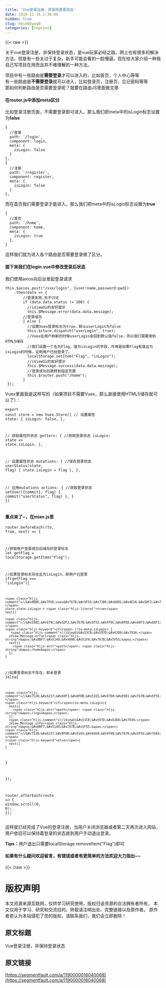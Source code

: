 ```yaml
---
title: 'Vue登录注册，并保持登录状态' 
date: 2018-11-16 2:30:06
hidden: true
slug: hbim9byaq6
categories: [reprint]
---
```


{{< raw >}}
<p>&#x5173;&#x4E8E;vue&#x767B;&#x5F55;&#x6CE8;&#x518C;&#xFF0C;&#x5E76;&#x4FDD;&#x6301;&#x767B;&#x5F55;&#x72B6;&#x6001;&#xFF0C;&#x662F;vue&#x73A9;&#x5BB6;&#x5FC5;&#x7ECF;&#x4E4B;&#x8DEF;&#xFF0C;&#x7F51;&#x4E0A;&#x4E5F;&#x6709;&#x5F88;&#x591A;&#x7684;&#x89E3;&#x51B3;&#x65B9;&#x6CD5;&#xFF0C;&#x4F46;&#x662F;&#x6709;&#x4E00;&#x4E9B;&#x592A;&#x8FC7;&#x4E8E;&#x590D;&#x6742;&#xFF0C;&#x65B0;&#x624B;&#x53EF;&#x80FD;&#x4F1A;&#x770B;&#x7684;&#x4E00;&#x8138;&#x61F5;&#x903C;&#xFF0C;&#x73B0;&#x5728;&#x7ED9;&#x5927;&#x5BB6;&#x4ECB;&#x7ECD;&#x4E00;&#x79CD;&#x6211;&#x81EA;&#x5DF1;&#x5199;&#x9879;&#x76EE;&#x5728;&#x7528;&#x800C;&#x4E14;&#x5E76;&#x4E0D;&#x96BE;&#x7406;&#x89E3;&#x7684;&#x4E00;&#x79CD;&#x65B9;&#x6CD5;&#x3002;</p><p>&#x9879;&#x76EE;&#x4E2D;&#x6709;&#x4E00;&#x4E9B;&#x8DEF;&#x7531;&#x662F;<strong>&#x9700;&#x8981;&#x767B;&#x5F55;</strong>&#x624D;&#x53EF;&#x4EE5;&#x8FDB;&#x5165;&#x7684;&#xFF0C;&#x6BD4;&#x5982;&#x9996;&#x9875;&#xFF0C;&#x4E2A;&#x4EBA;&#x4E2D;&#x5FC3;&#x7B49;&#x7B49;<br>&#x6709;&#x4E00;&#x4E9B;&#x8DEF;&#x7531;&#x662F;<strong>&#x4E0D;&#x9700;&#x8981;&#x767B;&#x5F55;</strong>&#x5C31;&#x53EF;&#x4EE5;&#x8FDB;&#x5165;&#xFF0C;&#x6BD4;&#x5982;&#x767B;&#x5F55;&#x9875;&#xFF0C;&#x6CE8;&#x518C;&#x9875;&#xFF0C;&#x5FD8;&#x8BB0;&#x5BC6;&#x7801;&#x7B49;&#x7B49;<br>&#x90A3;&#x5982;&#x4F55;&#x5224;&#x65AD;&#x8DEF;&#x7531;&#x662F;&#x5426;&#x9700;&#x8981;&#x767B;&#x5F55;&#x5462;&#xFF1F;&#x5C31;&#x8981;&#x5728;&#x8DEF;&#x7531;JS&#x91CC;&#x9762;&#x505A;&#x6587;&#x7AE0;</p><h4><strong>&#x5728;router.js&#x4E2D;&#x6DFB;&#x52A0;meta&#x533A;&#x5206;</strong></h4><p>&#x6BD4;&#x5982;&#x767B;&#x5F55;&#x6CE8;&#x518C;&#x9875;&#x9762;&#xFF0C;&#x4E0D;&#x9700;&#x8981;&#x767B;&#x5F55;&#x5373;&#x53EF;&#x8FDB;&#x5165;&#xFF0C;&#x90A3;&#x4E48;&#x6211;&#x4EEC;&#x628A;meta&#x4E2D;&#x7684;isLogin&#x6807;&#x5FD7;&#x8BBE;&#x7F6E;&#x4E3A;<strong>false</strong></p><div class="widget-codetool" style="display:none"><div class="widget-codetool--inner"><span class="selectCode code-tool" data-toggle="tooltip" data-placement="top" title="" data-original-title="&#x5168;&#x9009;"></span> <span type="button" class="copyCode code-tool" data-toggle="tooltip" data-placement="top" data-clipboard-text="{
  //&#x767B;&#x5F55;
  path: &apos;/login&apos;,
  component: login,
  meta: {
    isLogin: false
  }
},
{
  //&#x6CE8;&#x518C;
  path: &apos;/register&apos;,
  component: register,
  meta: {
    isLogin: false
  }
}," title="" data-original-title="&#x590D;&#x5236;"></span> <span type="button" class="saveToNote code-tool" data-toggle="tooltip" data-placement="top" title="" data-original-title="&#x653E;&#x8FDB;&#x7B14;&#x8BB0;"></span></div></div><pre class="hljs less"><code>{
  <span class="hljs-comment">//&#x767B;&#x5F55;</span>
  <span class="hljs-attribute">path</span>: <span class="hljs-string">&apos;/login&apos;</span>,
  <span class="hljs-attribute">component</span>: login,
  <span class="hljs-attribute">meta</span>: {
    <span class="hljs-attribute">isLogin</span>: false
  }
},
{
  <span class="hljs-comment">//&#x6CE8;&#x518C;</span>
  <span class="hljs-attribute">path</span>: <span class="hljs-string">&apos;/register&apos;</span>,
  <span class="hljs-attribute">component</span>: register,
  <span class="hljs-attribute">meta</span>: {
    <span class="hljs-attribute">isLogin</span>: false
  }
},</code></pre><p>&#x800C;&#x5728;&#x9996;&#x9875;&#x6211;&#x4EEC;&#x9700;&#x8981;&#x767B;&#x5F55;&#x624D;&#x80FD;&#x8FDB;&#x5165;&#xFF0C;&#x90A3;&#x4E48;&#x6211;&#x4EEC;&#x628A;meta&#x4E2D;&#x7684;isLogin&#x6807;&#x5FD7;&#x8BBE;&#x7F6E;&#x4E3A;<strong>true</strong></p><div class="widget-codetool" style="display:none"><div class="widget-codetool--inner"><span class="selectCode code-tool" data-toggle="tooltip" data-placement="top" title="" data-original-title="&#x5168;&#x9009;"></span> <span type="button" class="copyCode code-tool" data-toggle="tooltip" data-placement="top" data-clipboard-text="{
  //&#x9996;&#x9875;
  path: &apos;/home&apos;,
  component: home,
  meta: {
    isLogin: true
  },
}" title="" data-original-title="&#x590D;&#x5236;"></span> <span type="button" class="saveToNote code-tool" data-toggle="tooltip" data-placement="top" title="" data-original-title="&#x653E;&#x8FDB;&#x7B14;&#x8BB0;"></span></div></div><pre class="hljs less"><code>{
  <span class="hljs-comment">//&#x9996;&#x9875;</span>
  <span class="hljs-attribute">path</span>: <span class="hljs-string">&apos;/home&apos;</span>,
  <span class="hljs-attribute">component</span>: home,
  <span class="hljs-attribute">meta</span>: {
    <span class="hljs-attribute">isLogin</span>: true
  },
}</code></pre><p>&#x8FD9;&#x6837;&#x6211;&#x4EEC;&#x5C31;&#x4E3A;&#x8FDB;&#x5165;&#x5404;&#x4E2A;&#x8DEF;&#x7531;&#x662F;&#x5426;&#x9700;&#x8981;&#x767B;&#x5F55;&#x505A;&#x4E86;&#x533A;&#x5206;&#x3002;</p><h4><strong>&#x63A5;&#x4E0B;&#x6765;&#x6211;&#x4EEC;&#x5728;login.vue&#x4E2D;&#x4FEE;&#x6539;&#x767B;&#x5F55;&#x540E;&#x72B6;&#x6001;</strong></h4><p>&#x6211;&#x4EEC;&#x4F7F;&#x7528;axios&#x5411;&#x540E;&#x53F0;&#x53D1;&#x8D77;&#x767B;&#x5F55;&#x8BF7;&#x6C42;</p><div class="widget-codetool" style="display:none"><div class="widget-codetool--inner"><span class="selectCode code-tool" data-toggle="tooltip" data-placement="top" title="" data-original-title="&#x5168;&#x9009;"></span> <span type="button" class="copyCode code-tool" data-toggle="tooltip" data-placement="top" data-clipboard-text="this.$axios.post(&quot;/xxx/login&quot;, {user:name,password:pwd})
    .then(data =&gt; {
        //&#x767B;&#x5F55;&#x5931;&#x8D25;,&#x5148;&#x4E0D;&#x8BA8;&#x8BBA;
        if (data.data.status != 200) {
          //iViewUi&#x7684;&#x53CB;&#x597D;&#x63D0;&#x793A;
          this.$Message.error(data.data.message);
        //&#x767B;&#x5F55;&#x6210;&#x529F;
        } else {
          //&#x8BBE;&#x7F6E;Vuex&#x767B;&#x5F55;&#x6807;&#x5FD7;&#x4E3A;true&#xFF0C;&#x9ED8;&#x8BA4;userLogin&#x4E3A;false
          this.$store.dispatch(&quot;userLogin&quot;, true);
          //Vuex&#x5728;&#x7528;&#x6237;&#x5237;&#x65B0;&#x7684;&#x65F6;&#x5019;userLogin&#x4F1A;&#x56DE;&#x5230;&#x9ED8;&#x8BA4;&#x503C;false&#xFF0C;&#x6240;&#x4EE5;&#x6211;&#x4EEC;&#x9700;&#x8981;&#x7528;&#x5230;HTML5&#x50A8;&#x5B58;
          //&#x6211;&#x4EEC;&#x8BBE;&#x7F6E;&#x4E00;&#x4E2A;&#x540D;&#x4E3A;Flag&#xFF0C;&#x503C;&#x4E3A;isLogin&#x7684;&#x5B57;&#x6BB5;&#xFF0C;&#x4F5C;&#x7528;&#x662F;&#x5982;&#x679C;Flag&#x6709;&#x503C;&#x4E14;&#x4E3A;isLogin&#x7684;&#x65F6;&#x5019;&#xFF0C;&#x8BC1;&#x660E;&#x7528;&#x6237;&#x5DF2;&#x7ECF;&#x767B;&#x5F55;&#x4E86;&#x3002;
          localStorage.setItem(&quot;Flag&quot;, &quot;isLogin&quot;);
          //iViewUi&#x7684;&#x53CB;&#x597D;&#x63D0;&#x793A;
          this.$Message.success(data.data.message);
          //&#x767B;&#x5F55;&#x6210;&#x529F;&#x540E;&#x8DF3;&#x8F6C;&#x5230;&#x6307;&#x5B9A;&#x9875;&#x9762;
          this.$router.push(&quot;/home&quot;);
        }
 });" title="" data-original-title="&#x590D;&#x5236;"></span> <span type="button" class="saveToNote code-tool" data-toggle="tooltip" data-placement="top" title="" data-original-title="&#x653E;&#x8FDB;&#x7B14;&#x8BB0;"></span></div></div><pre class="hljs kotlin"><code><span class="hljs-keyword">this</span>.$axios.post(<span class="hljs-string">&quot;/xxx/login&quot;</span>, {user:name,password:pwd})
    .then(<span class="hljs-keyword">data</span> =&gt; {
        <span class="hljs-comment">//&#x767B;&#x5F55;&#x5931;&#x8D25;,&#x5148;&#x4E0D;&#x8BA8;&#x8BBA;</span>
        <span class="hljs-keyword">if</span> (<span class="hljs-keyword">data</span>.<span class="hljs-keyword">data</span>.status != <span class="hljs-number">200</span>) {
          <span class="hljs-comment">//iViewUi&#x7684;&#x53CB;&#x597D;&#x63D0;&#x793A;</span>
          <span class="hljs-keyword">this</span>.$Message.error(<span class="hljs-keyword">data</span>.<span class="hljs-keyword">data</span>.message);
        <span class="hljs-comment">//&#x767B;&#x5F55;&#x6210;&#x529F;</span>
        } <span class="hljs-keyword">else</span> {
          <span class="hljs-comment">//&#x8BBE;&#x7F6E;Vuex&#x767B;&#x5F55;&#x6807;&#x5FD7;&#x4E3A;true&#xFF0C;&#x9ED8;&#x8BA4;userLogin&#x4E3A;false</span>
          <span class="hljs-keyword">this</span>.$store.dispatch(<span class="hljs-string">&quot;userLogin&quot;</span>, <span class="hljs-literal">true</span>);
          <span class="hljs-comment">//Vuex&#x5728;&#x7528;&#x6237;&#x5237;&#x65B0;&#x7684;&#x65F6;&#x5019;userLogin&#x4F1A;&#x56DE;&#x5230;&#x9ED8;&#x8BA4;&#x503C;false&#xFF0C;&#x6240;&#x4EE5;&#x6211;&#x4EEC;&#x9700;&#x8981;&#x7528;&#x5230;HTML5&#x50A8;&#x5B58;</span>
          <span class="hljs-comment">//&#x6211;&#x4EEC;&#x8BBE;&#x7F6E;&#x4E00;&#x4E2A;&#x540D;&#x4E3A;Flag&#xFF0C;&#x503C;&#x4E3A;isLogin&#x7684;&#x5B57;&#x6BB5;&#xFF0C;&#x4F5C;&#x7528;&#x662F;&#x5982;&#x679C;Flag&#x6709;&#x503C;&#x4E14;&#x4E3A;isLogin&#x7684;&#x65F6;&#x5019;&#xFF0C;&#x8BC1;&#x660E;&#x7528;&#x6237;&#x5DF2;&#x7ECF;&#x767B;&#x5F55;&#x4E86;&#x3002;</span>
          localStorage.setItem(<span class="hljs-string">&quot;Flag&quot;</span>, <span class="hljs-string">&quot;isLogin&quot;</span>);
          <span class="hljs-comment">//iViewUi&#x7684;&#x53CB;&#x597D;&#x63D0;&#x793A;</span>
          <span class="hljs-keyword">this</span>.$Message.success(<span class="hljs-keyword">data</span>.<span class="hljs-keyword">data</span>.message);
          <span class="hljs-comment">//&#x767B;&#x5F55;&#x6210;&#x529F;&#x540E;&#x8DF3;&#x8F6C;&#x5230;&#x6307;&#x5B9A;&#x9875;&#x9762;</span>
          <span class="hljs-keyword">this</span>.$router.push(<span class="hljs-string">&quot;/home&quot;</span>);
        }
 });</code></pre><p>Vuex&#x91CC;&#x9762;&#x6211;&#x662F;&#x8FD9;&#x6837;&#x5199;&#x7684;&#xFF08;&#x5982;&#x679C;&#x9879;&#x76EE;&#x4E0D;&#x9700;&#x8981;Vuex&#xFF0C;&#x90A3;&#x4E48;&#x76F4;&#x63A5;&#x4F7F;&#x7528;HTML5&#x50A8;&#x5B58;&#x5C31;&#x53EF;&#x4EE5;&#x4E86;&#xFF09;&#xFF1A;</p><div class="widget-codetool" style="display:none"><div class="widget-codetool--inner"><span class="selectCode code-tool" data-toggle="tooltip" data-placement="top" title="" data-original-title="&#x5168;&#x9009;"></span> <span type="button" class="copyCode code-tool" data-toggle="tooltip" data-placement="top" data-clipboard-text="export const store = new Vuex.Store({
  // &#x8BBE;&#x7F6E;&#x5C5E;&#x6027;
  state: {
    isLogin: false,
  },

  // &#x83B7;&#x53D6;&#x5C5E;&#x6027;&#x7684;&#x72B6;&#x6001;
  getters: {
    //&#x83B7;&#x53D6;&#x767B;&#x5F55;&#x72B6;&#x6001;
    isLogin: state =&gt; state.isLogin,
  },

  // &#x8BBE;&#x7F6E;&#x5C5E;&#x6027;&#x72B6;&#x6001;
  mutations: {
    //&#x4FDD;&#x5B58;&#x767B;&#x5F55;&#x72B6;&#x6001;
    userStatus(state, flag) {
      state.isLogin = flag
    },
  },

  // &#x5E94;&#x7528;mutations
  actions: {
    //&#x83B7;&#x53D6;&#x767B;&#x5F55;&#x72B6;&#x6001;
    setUser({commit}, flag) {
      commit(&quot;userStatus&quot;, flag)
    },
  }
})" title="" data-original-title="&#x590D;&#x5236;"></span> <span type="button" class="saveToNote code-tool" data-toggle="tooltip" data-placement="top" title="" data-original-title="&#x653E;&#x8FDB;&#x7B14;&#x8BB0;"></span></div></div><pre class="hljs pf"><code>export const store = new Vuex.Store({
  // &#x8BBE;&#x7F6E;&#x5C5E;&#x6027;
  <span class="hljs-keyword">state</span>: {
    isLogin: false,
  },

  // &#x83B7;&#x53D6;&#x5C5E;&#x6027;&#x7684;&#x72B6;&#x6001;
  getters: {
    //&#x83B7;&#x53D6;&#x767B;&#x5F55;&#x72B6;&#x6001;
    isLogin: <span class="hljs-keyword">state</span> =&gt; <span class="hljs-keyword">state</span>.isLogin,
  },

  // &#x8BBE;&#x7F6E;&#x5C5E;&#x6027;&#x72B6;&#x6001;
  mutations: {
    //&#x4FDD;&#x5B58;&#x767B;&#x5F55;&#x72B6;&#x6001;
    <span class="hljs-keyword">user</span>Status(<span class="hljs-keyword">state</span>, flag) {
      <span class="hljs-keyword">state</span>.isLogin = flag
    },
  },

  // &#x5E94;&#x7528;mutations
  actions: {
    //&#x83B7;&#x53D6;&#x767B;&#x5F55;&#x72B6;&#x6001;
    <span class="hljs-built_in">set</span>User({commit}, flag) {
      commit(<span class="hljs-string">&quot;userStatus&quot;</span>, flag)
    },
  }
})</code></pre><h4><strong>&#x91CD;&#x70B9;&#x6765;&#x4E86;~&#xFF0C;&#x5728;mian.js&#x91CC;</strong></h4><div class="widget-codetool" style="display:none"><div class="widget-codetool--inner"><span class="selectCode code-tool" data-toggle="tooltip" data-placement="top" title="" data-original-title="&#x5168;&#x9009;"></span> <span type="button" class="copyCode code-tool" data-toggle="tooltip" data-placement="top" data-clipboard-text="router.beforeEach((to, from, next) =&gt; {

  //&#x83B7;&#x53D6;&#x7528;&#x6237;&#x767B;&#x5F55;&#x6210;&#x529F;&#x540E;&#x50A8;&#x5B58;&#x7684;&#x767B;&#x5F55;&#x6807;&#x5FD7;
  let getFlag = localStorage.getItem(&quot;Flag&quot;);

  //&#x5982;&#x679C;&#x767B;&#x5F55;&#x6807;&#x5FD7;&#x5B58;&#x5728;&#x4E14;&#x4E3A;isLogin&#xFF0C;&#x5373;&#x7528;&#x6237;&#x5DF2;&#x767B;&#x5F55;
  if(getFlag === &quot;isLogin&quot;){

    //&#x8BBE;&#x7F6E;vuex&#x767B;&#x5F55;&#x72B6;&#x6001;&#x4E3A;&#x5DF2;&#x767B;&#x5F55;
    store.state.isLogin = true
    next()

    //&#x5982;&#x679C;&#x5DF2;&#x767B;&#x5F55;&#xFF0C;&#x8FD8;&#x60F3;&#x60F3;&#x8FDB;&#x5165;&#x767B;&#x5F55;&#x6CE8;&#x518C;&#x754C;&#x9762;&#xFF0C;&#x5219;&#x5B9A;&#x5411;&#x56DE;&#x9996;&#x9875;
    if (!to.meta.isLogin) {
       //iViewUi&#x53CB;&#x597D;&#x63D0;&#x793A;
      iView.Message.error(&apos;&#x8BF7;&#x5148;&#x9000;&#x51FA;&#x767B;&#x5F55;&apos;)
      next({
        path: &apos;/home&apos;
      })
    }
  
  //&#x5982;&#x679C;&#x767B;&#x5F55;&#x6807;&#x5FD7;&#x4E0D;&#x5B58;&#x5728;&#xFF0C;&#x5373;&#x672A;&#x767B;&#x5F55;
  }else{

    //&#x7528;&#x6237;&#x60F3;&#x8FDB;&#x5165;&#x9700;&#x8981;&#x767B;&#x5F55;&#x7684;&#x9875;&#x9762;&#xFF0C;&#x5219;&#x5B9A;&#x5411;&#x56DE;&#x767B;&#x5F55;&#x754C;&#x9762;
    if(to.meta.isLogin){
      next({
        path: &apos;/login&apos;,
      })
      //iViewUi&#x53CB;&#x597D;&#x63D0;&#x793A;
      iView.Message.info(&apos;&#x8BF7;&#x5148;&#x767B;&#x5F55;&apos;)
    //&#x7528;&#x6237;&#x8FDB;&#x5165;&#x65E0;&#x9700;&#x767B;&#x5F55;&#x7684;&#x754C;&#x9762;&#xFF0C;&#x5219;&#x8DF3;&#x8F6C;&#x7EE7;&#x7EED;
    }else{
      next()
    }

  }

});

router.afterEach(route =&gt; {
  window.scroll(0, 0);
});" title="" data-original-title="&#x590D;&#x5236;"></span> <span type="button" class="saveToNote code-tool" data-toggle="tooltip" data-placement="top" title="" data-original-title="&#x653E;&#x8FDB;&#x7B14;&#x8BB0;"></span></div></div><pre class="hljs javascript"><code>router.beforeEach(<span class="hljs-function">(<span class="hljs-params">to, <span class="hljs-keyword">from</span>, next</span>) =&gt;</span> {

  <span class="hljs-comment">//&#x83B7;&#x53D6;&#x7528;&#x6237;&#x767B;&#x5F55;&#x6210;&#x529F;&#x540E;&#x50A8;&#x5B58;&#x7684;&#x767B;&#x5F55;&#x6807;&#x5FD7;</span>
  <span class="hljs-keyword">let</span> getFlag = localStorage.getItem(<span class="hljs-string">&quot;Flag&quot;</span>);

  <span class="hljs-comment">//&#x5982;&#x679C;&#x767B;&#x5F55;&#x6807;&#x5FD7;&#x5B58;&#x5728;&#x4E14;&#x4E3A;isLogin&#xFF0C;&#x5373;&#x7528;&#x6237;&#x5DF2;&#x767B;&#x5F55;</span>
  <span class="hljs-keyword">if</span>(getFlag === <span class="hljs-string">&quot;isLogin&quot;</span>){

    <span class="hljs-comment">//&#x8BBE;&#x7F6E;vuex&#x767B;&#x5F55;&#x72B6;&#x6001;&#x4E3A;&#x5DF2;&#x767B;&#x5F55;</span>
    store.state.isLogin = <span class="hljs-literal">true</span>
    next()

    <span class="hljs-comment">//&#x5982;&#x679C;&#x5DF2;&#x767B;&#x5F55;&#xFF0C;&#x8FD8;&#x60F3;&#x60F3;&#x8FDB;&#x5165;&#x767B;&#x5F55;&#x6CE8;&#x518C;&#x754C;&#x9762;&#xFF0C;&#x5219;&#x5B9A;&#x5411;&#x56DE;&#x9996;&#x9875;</span>
    <span class="hljs-keyword">if</span> (!to.meta.isLogin) {
       <span class="hljs-comment">//iViewUi&#x53CB;&#x597D;&#x63D0;&#x793A;</span>
      iView.Message.error(<span class="hljs-string">&apos;&#x8BF7;&#x5148;&#x9000;&#x51FA;&#x767B;&#x5F55;&apos;</span>)
      next({
        <span class="hljs-attr">path</span>: <span class="hljs-string">&apos;/home&apos;</span>
      })
    }
  
  <span class="hljs-comment">//&#x5982;&#x679C;&#x767B;&#x5F55;&#x6807;&#x5FD7;&#x4E0D;&#x5B58;&#x5728;&#xFF0C;&#x5373;&#x672A;&#x767B;&#x5F55;</span>
  }<span class="hljs-keyword">else</span>{

    <span class="hljs-comment">//&#x7528;&#x6237;&#x60F3;&#x8FDB;&#x5165;&#x9700;&#x8981;&#x767B;&#x5F55;&#x7684;&#x9875;&#x9762;&#xFF0C;&#x5219;&#x5B9A;&#x5411;&#x56DE;&#x767B;&#x5F55;&#x754C;&#x9762;</span>
    <span class="hljs-keyword">if</span>(to.meta.isLogin){
      next({
        <span class="hljs-attr">path</span>: <span class="hljs-string">&apos;/login&apos;</span>,
      })
      <span class="hljs-comment">//iViewUi&#x53CB;&#x597D;&#x63D0;&#x793A;</span>
      iView.Message.info(<span class="hljs-string">&apos;&#x8BF7;&#x5148;&#x767B;&#x5F55;&apos;</span>)
    <span class="hljs-comment">//&#x7528;&#x6237;&#x8FDB;&#x5165;&#x65E0;&#x9700;&#x767B;&#x5F55;&#x7684;&#x754C;&#x9762;&#xFF0C;&#x5219;&#x8DF3;&#x8F6C;&#x7EE7;&#x7EED;</span>
    }<span class="hljs-keyword">else</span>{
      next()
    }

  }

});

router.afterEach(<span class="hljs-function"><span class="hljs-params">route</span> =&gt;</span> {
  <span class="hljs-built_in">window</span>.scroll(<span class="hljs-number">0</span>, <span class="hljs-number">0</span>);
});</code></pre><p>&#x8FD9;&#x6837;&#x5C31;&#x5DF2;&#x7ECF;&#x5B8C;&#x6210;&#x4E86;Vue&#x7684;&#x767B;&#x5F55;&#x6CE8;&#x518C;&#xFF0C;&#x5F53;&#x7528;&#x6237;&#x5173;&#x95ED;&#x6D4F;&#x89C8;&#x5668;&#x6216;&#x8005;&#x7B2C;&#x4E8C;&#x5929;&#x518D;&#x6B21;&#x8FDB;&#x5165;&#x7F51;&#x7AD9;&#xFF0C;&#x7528;&#x6237;&#x4F9D;&#x65E7;&#x53EF;&#x4EE5;&#x4FDD;&#x6301;&#x7740;&#x767B;&#x5F55;&#x7684;&#x72B6;&#x6001;&#x76F4;&#x5230;&#x7528;&#x6237;&#x624B;&#x52A8;&#x9000;&#x51FA;&#x767B;&#x5F55;&#x3002;</p><p><strong>Tips&#xFF1A;</strong>&#x7528;&#x6237;&#x9000;&#x51FA;&#x53EA;&#x9700;&#x8981;localStorage.removeItem(&quot;Flag&quot;)&#x5373;&#x53EF;</p><h4><strong>&#x5982;&#x679C;&#x6709;&#x4EC0;&#x4E48;&#x7591;&#x95EE;&#x6B22;&#x8FCE;&#x7559;&#x8A00;&#xFF0C;&#x6709;&#x9519;&#x8BEF;&#x6216;&#x8005;&#x6709;&#x66F4;&#x7B80;&#x5355;&#x7684;&#x65B9;&#x6CD5;&#x6B22;&#x8FCE;&#x5927;&#x529B;&#x6307;&#x51FA;~~</strong></h4>
{{< /raw >}}

# 版权声明
本文资源来源互联网，仅供学习研究使用，版权归该资源的合法拥有者所有，
本文仅用于学习、研究和交流目的。转载请注明出处、完整链接以及原作者。
原作者若认为本站侵犯了您的版权，请联系我们，我们会立即删除！

## 原文标题
Vue登录注册，并保持登录状态

## 原文链接
[https://segmentfault.com/a/1190000016040068](https://segmentfault.com/a/1190000016040068)


